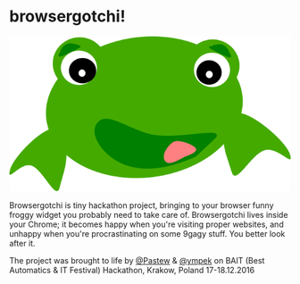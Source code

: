 # browsergotchi!

![browsergotchi mascot](https://raw.githubusercontent.com/Pastew/browsergotchi/master/icons/big.png)

Browsergotchi is tiny hackathon project, bringing to your browser funny froggy widget you probably need to take care of.
Browsergotchi lives inside your Chrome; it becomes happy when you're visiting proper websites, and unhappy when you're procrastinating on some 9gagy stuff. You better look after it.

The project was brought to life by [@Pastew](https://github.com/Pastew) & [@ympek](https://github.com/ympek)
on BAIT (Best Automatics & IT Festival) Hackathon,
Krakow, Poland
17-18.12.2016
